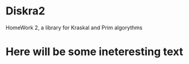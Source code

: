 # Diskra2
HomeWork 2, a library for Kraskal and Prim algorythms






# Here will be some ineteresting text